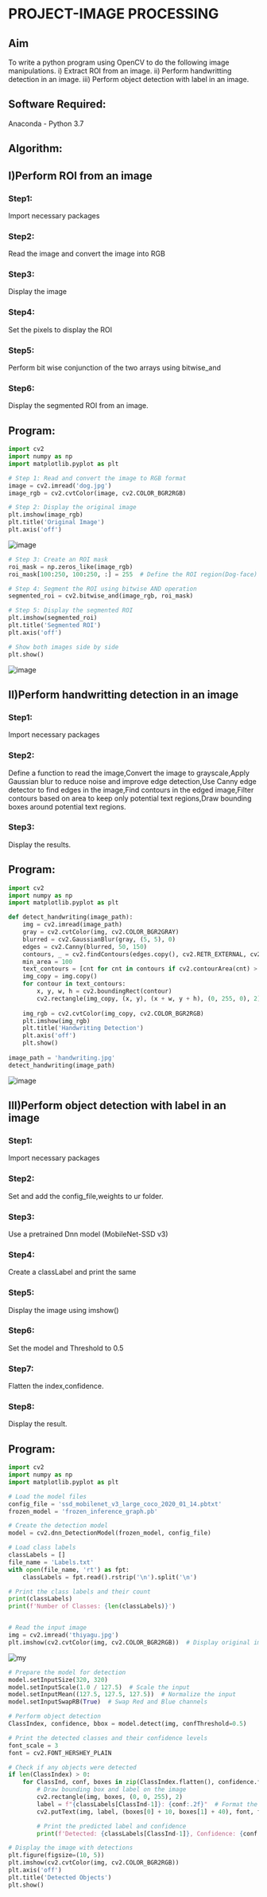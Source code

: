 # PROJECT-IMAGE PROCESSING
## Aim
To write a python program using OpenCV to do the following image manipulations.
i) Extract ROI from  an image.
ii) Perform handwritting detection in an image.
iii) Perform object detection with label in an image.
## Software Required:
Anaconda - Python 3.7
## Algorithm:
## I)Perform ROI from an image
### Step1:
Import necessary packages 
### Step2:
Read the image and convert the image into RGB
### Step3:
Display the image
### Step4:
Set the pixels to display the ROI 
### Step5:
Perform bit wise conjunction of the two arrays  using bitwise_and 
### Step6:
Display the segmented ROI from an image.
## Program:
```python
import cv2
import numpy as np
import matplotlib.pyplot as plt

# Step 1: Read and convert the image to RGB format
image = cv2.imread('dog.jpg')
image_rgb = cv2.cvtColor(image, cv2.COLOR_BGR2RGB)

# Step 2: Display the original image
plt.imshow(image_rgb)
plt.title('Original Image')
plt.axis('off')
```
![image](https://github.com/user-attachments/assets/dcab61b4-2334-419c-bee8-f3fa35d11436)


```python
# Step 3: Create an ROI mask
roi_mask = np.zeros_like(image_rgb)
roi_mask[100:250, 100:250, :] = 255  # Define the ROI region(Dog-face)

# Step 4: Segment the ROI using bitwise AND operation
segmented_roi = cv2.bitwise_and(image_rgb, roi_mask)

# Step 5: Display the segmented ROI
plt.imshow(segmented_roi)
plt.title('Segmented ROI')
plt.axis('off')

# Show both images side by side
plt.show()
```
![image](https://github.com/user-attachments/assets/c56d1a77-6c39-4ef6-aae3-11376b72e814)



## II)Perform handwritting detection in an image
### Step1:
Import necessary packages 
### Step2:
Define a function to read the image,Convert the image to grayscale,Apply Gaussian blur to reduce noise and improve edge detection,Use Canny edge detector to find edges in the image,Find contours in the edged image,Filter contours based on area to keep only potential text regions,Draw bounding boxes around potential text regions.
### Step3:
Display the results.
## Program:
```python
import cv2
import numpy as np
import matplotlib.pyplot as plt

def detect_handwriting(image_path):
    img = cv2.imread(image_path)
    gray = cv2.cvtColor(img, cv2.COLOR_BGR2GRAY)
    blurred = cv2.GaussianBlur(gray, (5, 5), 0)
    edges = cv2.Canny(blurred, 50, 150)
    contours, _ = cv2.findContours(edges.copy(), cv2.RETR_EXTERNAL, cv2.CHAIN_APPROX_SIMPLE)
    min_area = 100
    text_contours = [cnt for cnt in contours if cv2.contourArea(cnt) > min_area]
    img_copy = img.copy()
    for contour in text_contours:
        x, y, w, h = cv2.boundingRect(contour)
        cv2.rectangle(img_copy, (x, y), (x + w, y + h), (0, 255, 0), 2)
        
    img_rgb = cv2.cvtColor(img_copy, cv2.COLOR_BGR2RGB)
    plt.imshow(img_rgb)
    plt.title('Handwriting Detection')
    plt.axis('off')
    plt.show()
    
image_path = 'handwriting.jpg'
detect_handwriting(image_path)
```
![image](https://github.com/user-attachments/assets/77d5e972-0504-4721-ad8d-843c63b00de2)



## III)Perform object detection with label in an image
### Step1:
Import necessary packages 
### Step2:
Set and add the config_file,weights to ur folder.
### Step3:
Use a pretrained Dnn model (MobileNet-SSD v3)
### Step4:
Create a classLabel and print the same
### Step5:
Display the image using imshow()
### Step6:
Set the model and Threshold to 0.5
### Step7:
Flatten the index,confidence.
### Step8:
Display the result.
## Program:
```python
import cv2
import numpy as np
import matplotlib.pyplot as plt

# Load the model files
config_file = 'ssd_mobilenet_v3_large_coco_2020_01_14.pbtxt'
frozen_model = 'frozen_inference_graph.pb'

# Create the detection model
model = cv2.dnn_DetectionModel(frozen_model, config_file)

# Load class labels
classLabels = []
file_name = 'Labels.txt'
with open(file_name, 'rt') as fpt:
    classLabels = fpt.read().rstrip('\n').split('\n')

# Print the class labels and their count
print(classLabels)
print(f'Number of Classes: {len(classLabels)}')
```


```python

# Read the input image
img = cv2.imread('thiyagu.jpg')
plt.imshow(cv2.cvtColor(img, cv2.COLOR_BGR2RGB))  # Display original image
```
![my](https://github.com/user-attachments/assets/76a75a22-840b-428d-8d71-a135dd07f212)


```python
# Prepare the model for detection
model.setInputSize(320, 320)
model.setInputScale(1.0 / 127.5)  # Scale the input
model.setInputMean((127.5, 127.5, 127.5))  # Normalize the input
model.setInputSwapRB(True)  # Swap Red and Blue channels

# Perform object detection
ClassIndex, confidence, bbox = model.detect(img, confThreshold=0.5)

# Print the detected classes and their confidence levels
font_scale = 3
font = cv2.FONT_HERSHEY_PLAIN

# Check if any objects were detected
if len(ClassIndex) > 0:
    for ClassInd, conf, boxes in zip(ClassIndex.flatten(), confidence.flatten(), bbox):
        # Draw bounding box and label on the image
        cv2.rectangle(img, boxes, (0, 0, 255), 2)
        label = f"{classLabels[ClassInd-1]}: {conf:.2f}"  # Format the label with confidence
        cv2.putText(img, label, (boxes[0] + 10, boxes[1] + 40), font, fontScale=font_scale, color=(255, 0, 0), thickness=3)

        # Print the predicted label and confidence
        print(f'Detected: {classLabels[ClassInd-1]}, Confidence: {conf:.2f}')

# Display the image with detections
plt.figure(figsize=(10, 5))
plt.imshow(cv2.cvtColor(img, cv2.COLOR_BGR2RGB))
plt.axis('off')
plt.title('Detected Objects')
plt.show()
```




